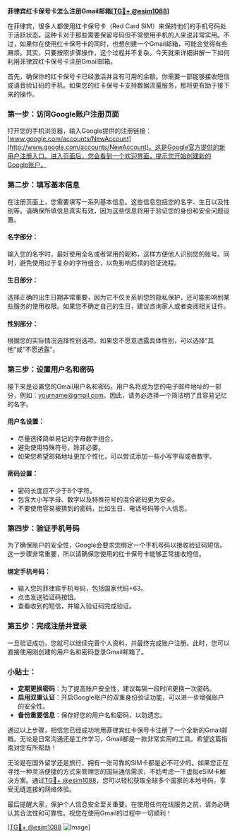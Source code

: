 **菲律宾红卡保号卡怎么注册Gmail邮箱[[TG💪+ @esim1088](https://t.me/s/esim1088)]**

在菲律宾，很多人都使用红卡保号卡（Red Card SIM）来保持他们的手机号码处于活跃状态。这种卡对于那些需要保留号码但不常使用手机的人来说非常实用。不过，如果你在使用红卡保号卡的同时，也想创建一个Gmail邮箱，可能会觉得有些麻烦。其实，只要按照步骤操作，这个过程并不复杂。今天就来详细讲解一下如何利用菲律宾红卡保号卡注册Gmail邮箱。

首先，确保你的红卡保号卡已经激活并且有可用的余额。你需要一部能够接收短信或语音验证码的手机。如果您的红卡保号卡支持数据流量服务，那将更有助于接下来的操作。

### 第一步：访问Google账户注册页面

打开您的手机浏览器，输入Google提供的注册链接：[www.google.com/accounts/NewAccount](http://www.google.com/accounts/NewAccount)。这是Google官方提供的新用户注册入口。进入页面后，您会看到一个欢迎界面，提示您开始创建新的Google账户。

### 第二步：填写基本信息

在注册页面上，您需要填写一系列基本信息。这些信息包括您的名字、生日以及性别等。请确保所填信息真实有效，因为这些信息将用于验证您的身份和安全问题设置。

#### 名字部分：
输入您的名字时，最好使用全名或者常用的昵称，这样方便他人识别您的账号。同时，避免使用过于复杂的字符组合，以免影响后续的验证流程。

#### 生日部分：
选择正确的出生日期非常重要，因为它不仅关系到您的隐私保护，还可能影响到某些服务的使用权限。如果您不确定自己的生日，建议咨询家人或者查阅相关证件。

#### 性别部分：
根据您的实际情况选择性别选项。如果您不愿意透露具体性别，可以选择“其他”或“不愿透露”。

### 第三步：设置用户名和密码

接下来是设置您的Gmail用户名和密码。用户名将成为您的电子邮件地址的一部分，例如：yourname@gmail.com。因此，请务必选择一个简洁明了且容易记忆的名字。

#### 用户名设置：
- 尽量选择简单易记的字母数字组合。
- 避免使用特殊符号，除非必要。
- 如果您希望邮箱地址更加个性化，可以尝试添加一些小写字母或者数字。

#### 密码设置：
- 密码长度应不少于8个字符。
- 包含大小写字母、数字以及特殊符号的混合密码更为安全。
- 不要使用容易被猜到的密码，比如生日、电话号码等个人信息。

### 第四步：验证手机号码

为了确保账户的安全性，Google会要求您绑定一个手机号码以接收验证码短信。这一步骤非常重要，所以请确保您使用的红卡保号卡能够正常接收短信。

#### 绑定手机号码：
- 输入您的菲律宾手机号码，包括国家代码+63。
- 点击发送验证码按钮。
- 查看收到的短信，并输入验证码完成验证。

### 第五步：完成注册并登录

一旦验证成功，您就可以继续完善个人资料，并最终完成账户注册。此时，您可以直接使用刚创建的用户名和密码登录Gmail邮箱了。

### 小贴士：

- **定期更换密码**：为了提高账户安全性，建议每隔一段时间更换一次密码。
- **启用双重认证**：开启Google账户的双重身份验证功能，可以进一步增强账户的安全性。
- **备份重要信息**：保存好您的用户名和密码，以防遗忘。

通过以上步骤，相信您已经成功地用菲律宾红卡保号卡注册了一个全新的Gmail邮箱。无论是日常沟通还是工作学习，Gmail都是一款非常实用的工具。希望这篇指南对您有所帮助！

无论是在国外留学还是旅行，拥有一张可靠的SIM卡都是必不可少的。如果您正在寻找一种灵活便捷的方式来管理您的国际通信需求，不妨考虑一下虚拟eSIM卡解决方案。通过[TG💪+ @esim1088](https://t.me/s/esim1088)，您可以轻松获取全球多个国家的本地号码，享受无缝连接的网络体验。

最后提醒大家，保护个人信息安全至关重要。在使用任何在线服务之前，请务必确认其合法性和可靠性。祝您在使用Gmail的过程中一切顺利！

[[TG💪+ @esim1088](https://t.me/s/esim1088) ![Image](https://i.postimg.cc/4NQfJmqS/Snipaste-2025-05-13-00-14-12.png)]